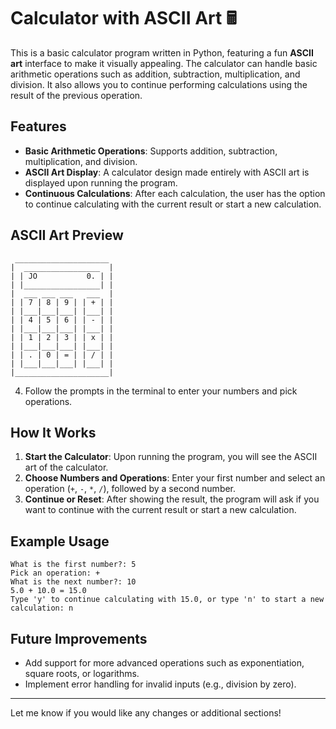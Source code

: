 

# Calculator with ASCII Art 🖩

This is a basic calculator program written in Python, featuring a fun **ASCII art** interface to make it visually appealing. The calculator can handle basic arithmetic operations such as addition, subtraction, multiplication, and division. It also allows you to continue performing calculations using the result of the previous operation.

## Features

- **Basic Arithmetic Operations**: Supports addition, subtraction, multiplication, and division.
- **ASCII Art Display**: A calculator design made entirely with ASCII art is displayed upon running the program.
- **Continuous Calculations**: After each calculation, the user has the option to continue calculating with the current result or start a new calculation.
  
## ASCII Art Preview

```plaintext
 _____________________
|  _________________  |
| | JO           0. | |
| |_________________| |
|  ___ ___ ___   ___  |
| | 7 | 8 | 9 | | + | |
| |___|___|___| |___| |
| | 4 | 5 | 6 | | - | |
| |___|___|___| |___| |
| | 1 | 2 | 3 | | x | |
| |___|___|___| |___| |
| | . | 0 | = | | / | |
| |___|___|___| |___| |
|_____________________| 
```



4. Follow the prompts in the terminal to enter your numbers and pick operations.

## How It Works

1. **Start the Calculator**: Upon running the program, you will see the ASCII art of the calculator.
2. **Choose Numbers and Operations**: Enter your first number and select an operation (`+`, `-`, `*`, `/`), followed by a second number.
3. **Continue or Reset**: After showing the result, the program will ask if you want to continue with the current result or start a new calculation.

## Example Usage

```plaintext
What is the first number?: 5
Pick an operation: +
What is the next number?: 10
5.0 + 10.0 = 15.0
Type 'y' to continue calculating with 15.0, or type 'n' to start a new calculation: n
```

## Future Improvements

- Add support for more advanced operations such as exponentiation, square roots, or logarithms.
- Implement error handling for invalid inputs (e.g., division by zero).

---

Let me know if you would like any changes or additional sections!
